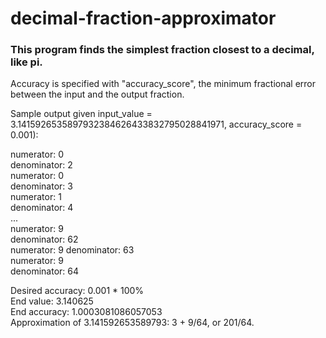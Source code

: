 # decimal-fraction-approximator

### This program finds the simplest fraction closest to a decimal, like pi.

Accuracy is specified with "accuracy_score", the minimum fractional error
between the input and the output fraction.

Sample output given input_value = 3.1415926535897932384626433832795028841971, accuracy_score = 0.001):    

numerator:  0    
denominator:  2    
numerator:  0    
denominator:  3    
numerator:  1    
denominator:  4        
...    
numerator:  9    
denominator:  62    
numerator:  9
denominator:  63    
numerator:  9    
denominator:  64    

Desired accuracy: 0.001 * 100%    
End value: 3.140625    
End accuracy: 1.0003081086057053    
Approximation of 3.141592653589793: 3 + 9/64, or 201/64.    
